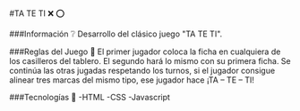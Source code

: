 #TA TE TI    :x: :o:

###Información  :grey_question:
Desarrollo del clásico juego  "TA TE TI".

###Reglas del Juego :pushpin:
 El primer jugador coloca la ficha en cualquiera de los casilleros del tablero. El segundo hará lo mismo con su primera ficha. Se continúa las otras jugadas respetando los turnos, si el jugador consigue alinear tres marcas del mismo tipo, ese jugador hace ¡TA – TE – TI!

###Tecnologías :wrench:
-HTML
-CSS
-Javascript